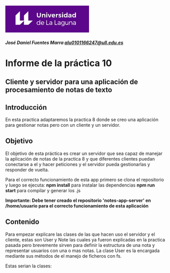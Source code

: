 ![Logo](img/logo.jpg)

##### José Daniel Fuentes Marra alu0101166247@ull.edu.es
# Informe de la práctica 10
## Cliente y servidor para una aplicación de procesamiento de notas de texto

## Introducción
 
En esta practica adaptaremos la practica 8 donde se creo una aplicación para gestionar notas pero con un cliente y un servidor.

## Objetivo
 
El objetivo de esta práctica es crear un servidor que sea capaz de manejar la aplicación de notas de la practica 8 y que diferentes clientes puedan conectarse a el y hacer peticiones y el servidor pueda gestionarlas y responder de vuelta.

Para el correcto funcionamiento de esta app primero se clona el repositorio y luego se ejecuta:
**npm install** para instalar las dependencias
**npm run start** para compilar y generar los .js

**Importante: Debe tener creado el repositorio 'notes-app-server' en /home/usuario para el correcto funcionamiento de esta aplicación**

## Contenido

Para empezar explicare las clases de las que hacen uso el servidor y el cliente, estas son User y Note las cuales ya fueron explicadas en la practica pasada pero brevemente sirven para definir la estructura de una nota y representar usuarios con una o mas notas. La clase User es la encargada mediante sus métodos de el manejo de ficheros con fs.

Estas serian la clases: 

```ts
```